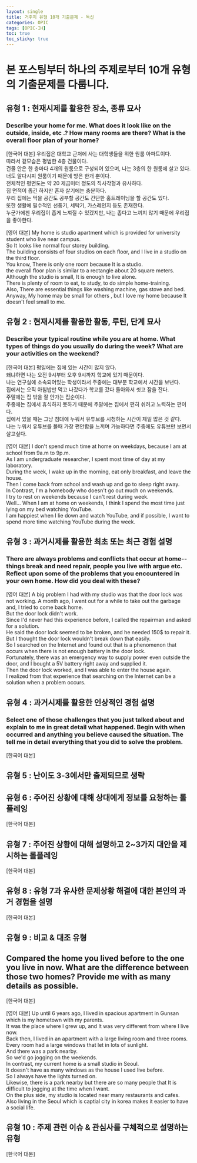 ```yaml
---
layout: single
title: 거주지 유형 10개 기출문제 - 독신
categories: OPIC
tags: [OPIC-IH]
toc: true
toc_sticky: true
---
```

# 본 포스팅부터 하나의 주제로부터 10개 유형의 기출문제를 다룹니다.
## 유형 1 : 현재시제를 활용한 장소, 종류 묘사
### Describe your home for me. What does it look like on the outside, inside, etc .? How many rooms are there? What is the overall floor plan of your home?
[한국어 대본]
우리집은 대학교 근처에 사는 대학생들을 위한 원룸 아파트이다.  
따라서 겉모습은 평범한 4층 건물이다.  
건물 안은 한 층마다 4개의 원룸으로 구성되어 있으며, 나는 3층의 한 원룸에 살고 있다.  
너도 알다시피 원룸이기 때문에 방은 한개 뿐이다.  
전체적인 평면도는 약 20 제곱미터 정도의 직사각형과 유사하다.  
집 면적이 좁긴 하지만 혼자 살기에는 충분하다.  
우리 집에는 먹을 공간도 공부할 공간도 간단한 홈트레이닝을 할 공간도 있다.  
또한 생활에 필수적인 선풍기, 세탁기, 가스레인지 등도 존재한다.  
누군가에겐 우리집이 좁게 느껴질 수 있겠지만, 나는 좁다고 느끼지 않기 때문에 우리집을 좋아한다.  

[영어 대본]
My home is studio apartment which is provided for university student who live near campus.  
So It looks like normal four storey building.  
The building consists of four studios on each floor, and I live in a studio on the third floor.  
You know, There is only one room because It is a studio.  
the overall floor plan is similar to a rectangle about 20 square meters.  
Although the studio is small, It is enough to live alone.  
There is plenty of room to eat, to study, to do simple home-training.  
Also, There are essential things like washing machine, gas stove and bed.
Anyway, My home may be small for others , but I love my home because It doesn't feel small to me.  

## 유형 2 : 현재시제를 활용한 활동, 루틴, 단계 묘사
### Describe your typical routine while you are at home. What types of things do you usually do during the week? What are your activities on the weekend?
[한국어 대본]
평일에는 집에 있는 시간이 많지 않다.  
왜냐하면 나는 오전 9시부터 오후 9시까지 학교에 있기 때문이다.  
나는 연구실에 소속되어있는 학생이라서 주중에는 대부분 학교에서 시간을 보낸다.  
집에서는 오직 아침밥만 먹고 나갔다가 학교를 갔다 돌아와서 씻고 잠을 잔다.  
주말에는 집 밖을 잘 안가는 집순이다.  
주중에는 집에서 휴식하지 못하기 때문에 주말에는 집에서 편히 쉬려고 노력하는 편이다.  
집에서 있을 때는 그냥 침대에 누워서 유튜브를 시청하는 시간이 제일 많은 것 같다.  
나는 누워서 유튜브를 볼때 가장 편안함을 느끼며 가능하다면 주중에도 유튜브만 보면서 살고싶다.  

[영어 대본]
I don't spend much time at home on weekdays, because I am at school from 9a.m to 9p.m.  
As I am undergraduate researcher, I spent most time of day at my laboratory.  
During the week, I wake up in the morning, eat only breakfast, and leave the house.  
Then I come back from school and wash up and go to sleep right away.  
In Contrast, I'm a homebody who doesn't go out much on weekends.  
I try to rest on weekends because I can't rest during week.  
Well... When I am at home on weekends, I think I spend the most time just lying on my bed watching YouTube.  
I am happiest when I lie down and watch YouTube, and if possible, I want to spend more time watching YouTube during the week.  

## 유형 3 : 과거시제를 활용한 최초 또는 최근 경험 설명
### There are always problems and conflicts that occur at home--things break and need repair, people you live with argue etc. Reflect upon some of the problems that you encountered in your own home. How did you deal with these?
[영어 대본]
A big problem I had with my studio was that the door lock was not working.
A month ago, I went out for a while to take out the garbage and, I tried to come back home.  
But the door lock didn't work.  
Since I'd never had this experience before, I called the repairman and asked for a solution.  
He said the door lock seemed to be broken, and he needed 150$ to repair it.  
But I thought the door lock wouldn't break down that easily.  
So I searched on the Internet and found out that is a phenomenon that occurs when there is not enough battery in the door lock.  
Fortunately, there was an emergency way to supply power even outside the door, and I bought a 5V battery right away and supplied it.  
Then the door lock worked, and I was able to enter the house again.  
I realized from that experience that searching on the Internet can be a solution when a problem occurs.  

## 유형 4 : 과거시제를 활용한 인상적인 경험 설명
### Select one of those challenges that you just talked about and explain to me in great detail what happened. Begin with when occurred and anything you believe caused the situation. The tell me in detail everything that you did to solve the problem.
[한국어 대본]

## 유형 5 : 난이도 3-3에서만 출제되므로 생략

## 유형 6 : 주어진 상황에 대해 상대에게 정보를 요청하는 롤플레잉
[한국어 대본]  

## 유형 7 : 주어진 상황에 대해 설명하고 2~3가지 대안을 제시하는 롤플레잉
[한국어 대본]  

## 유형 8 : 유형 7과 유사한 문제상황 해결에 대한 본인의 과거 경험을 설명
[한국어 대본]  

## 유형 9 : 비교 & 대조 유형
## Compared the home you lived before to the one you live in now. What are the difference between those two homes? Provide me with as many details as possible.
[한국어 대본]  

[영어 대본]
Up until 6 years ago, I lived in spacious apartment in Gunsan which is my hometown with my parents.  
It was the place where I grew up, and It was very different from where I live now.  
Back then, I lived in an apartment with a large living room and three rooms.  
Every room had a large windows that let in lots of sunlight.  
And there was a park nearby.  
So we'd go jogging on the weekends.  
In contrast, my current home is a small studio in Seoul.  
It doesn't have as many windows as the house I used live before.  
So I always have the lights turned on.  
Likewise, there is a park nearby but there are so many people that It is difficult to jogging at the time when I want.  
On the plus side, my studio is located near many restaurants and cafes.  
Also living in the Seoul which is captial city in korea makes it easier to have a social life.
## 유형 10 : 주제 관련 이슈 & 관심사를 구체적으로 설명하는 유형
[한국어 대본]  

 
